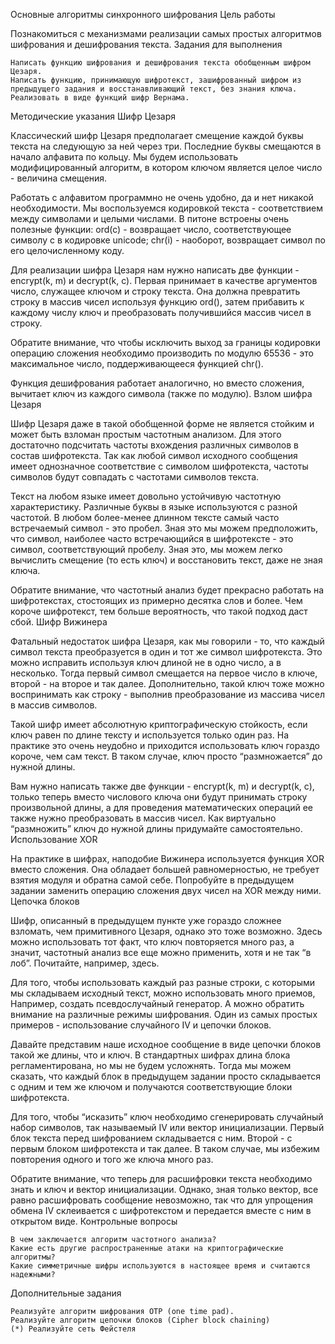 Основные алгоритмы синхронного шифрования
Цель работы

Познакомиться с механизмами реализации самых простых алгоритмов шифрования и дешифрования текста.
Задания для выполнения

    Написать функцию шифрования и дешифрования текста обобщенным шифром Цезаря.
    Написать функцию, принимающую шифротекст, зашифрованный шифром из предыдущего задания и восстанавливающий текст, без знания ключа.
    Реализовать в виде функций шифр Вернама.

Методические указания
Шифр Цезаря

Классический шифр Цезаря предполагает смещение каждой буквы текста на следующую за ней через три. Последние буквы смещаются в начало алфавита по кольцу. Мы будем использовать модифицированный алгоритм, в котором ключом является целое число - величина смещения.

Работать с алфавитом программно не очень удобно, да и нет никакой необходимости. Мы воспользуемся кодировкой текста - соответствием между символами и целыми числами. В питоне встроены очень полезные функции: ord(c) - возвращает число, соответствующее символу с в кодировке unicode; chr(i) - наоборот, возвращает символ по его целочисленному коду.

Для реализации шифра Цезаря нам нужно написать две функции - encrypt(k, m) и decrypt(k, c). Первая принимает в качестве аргументов число, служащее ключом и строку текста. Она должна превратить строку в массив чисел используя функцию ord(), затем прибавить к каждому числу ключ и преобразовать получившийся массив чисел в строку.

Обратите внимание, что чтобы исключить выход за границы кодировки операцию сложения необходимо производить по модулю 65536 - это максимальное число, поддерживающееся функцией chr().

Функция дешифрования работает аналогично, но вместо сложения, вычитает ключ из каждого символа (также по модулю).
Взлом шифра Цезаря

Шифр Цезаря даже в такой обобщенной форме не является стойким и может быть взломан простым частотным анализом. Для этого достаточно подсчитать частоты вхождения различных символов в состав шифротекста. Так как любой символ исходного сообщения имеет однозначное соответствие с символом шифротекста, частоты символов будут совпадать с частотами символов текста.

Текст на любом языке имеет довольно устойчивую частотную характеристику. Различные буквы в языке используются с разной частотой. В любом более-менее длинном тексте самый часто встречаемый символ - это пробел. Зная это мы можем предположить, что символ, наиболее часто встречающийся в шифротексте - это символ, соответствующий пробелу. Зная это, мы можем легко вычислить смещение (то есть ключ) и восстановить текст, даже не зная ключа.

Обратите внимание, что частотный анализ будет прекрасно работать на шифротекстах, стостоящих из примерно десятка слов и более. Чем короче шифротекст, тем больше вероятность, что такой подход даст сбой.
Шифр Вижинера

Фатальный недостаток шифра Цезаря, как мы говорили - то, что каждый символ текста преобразуется в один и тот же символ шифротекста. Это можно исправить используя ключ длиной не в одно число, а в несколько. Тогда первый символ смещается на первое число в ключе, второй - на второе и так далее. Дополнительно, такой ключ тоже можно воспринимать как строку - выполнив преобразование из массива чисел в массив символов.

Такой шифр имеет абсолютную криптографическую стойкость, если ключ равен по длине тексту и используется только один раз. На практике это очень неудобно и приходится использовать ключ гораздо короче, чем сам текст. В таком случае, ключ просто “размножается” до нужной длины.

Вам нужно написать также две функции - encrypt(k, m) и decrypt(k, c), только теперь вместо числового ключа они будут принимать строку произвольной длины, а для проведения математических операций ее также нужно преобразовать в массив чисел. Как виртуально “размножить” ключ до нужной длины придумайте самостоятельно.
Использование XOR

На практике в шифрах, наподобие Вижинера используется функция XOR вместо сложения. Она обладает большей равномерностью, не требует взятия модуля и обратна самой себе. Попробуйте в предыдущем задании заменить операцию сложения двух чисел на XOR между ними.
Цепочка блоков

Шифр, описанный в предыдущем пункте уже гораздо сложнее взломать, чем примитивного Цезаря, однако это тоже возможно. Здесь можно использовать тот факт, что ключ повторяется много раз, а значит, частотный анализ все еще можно применить, хотя и не так “в лоб”. Почитайте, например, здесь.

Для того, чтобы использовать каждый раз разные строки, с которыми мы складываем исходный текст, можно использовать много приемов, Например, создать псевдослучайный генератор. А можно обратить внимание на различные режимы шифрования. Один из самых простых примеров - использование случайного IV и цепочки блоков.

Давайте представим наше исходное сообщение в виде цепочки блоков такой же длины, что и ключ. В стандартных шифрах длина блока регламентирована, но мы не будем усложнять. Тогда мы можем сказать, что каждый блок в предыдущем задании просто складывается с одним и тем же ключом и получаются соответствующие блоки шифротекста.

Для того, чтобы “исказить” ключ необходимо сгенерировать случайный набор символов, так называемый IV или вектор инициализации. Первый блок текста перед шифрованием складывается с ним. Второй - с первым блоком шифротекста и так далее. В таком случае, мы избежим повторения одного и того же ключа много раз.


Обратите внимание, что теперь для расшифровки текста необходимо знать и ключ и вектор инициализации. Однако, зная только вектор, все равно расшифровать сообщение невозможно, так что для упрощения обмена IV склеивается с шифротекстом и передается вместе с ним в открытом виде.
Контрольные вопросы

    В чем заключается алгоритм частотного анализа?
    Какие есть другие распространенные атаки на криптографические алгоритмы?
    Какие симметричные шифры используются в настоящее время и считаются надежными?

Дополнительные задания

    Реализуйте алгоритм шифрования OTP (one time pad).
    Реализуйте алгоритм цепочки блоков (Cipher block chaining)
    (*) Реализуйте сеть Фейстеля

